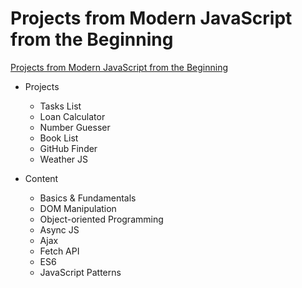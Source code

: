 # Projects from Modern JavaScript from the Beginning

[Projects from Modern JavaScript from the Beginning](https://www.udemy.com/modern-javascript-from-the-beginning)


- Projects 
  - Tasks List
  - Loan Calculator
  - Number Guesser
  - Book List
  - GitHub Finder
  - Weather JS

- Content
  - Basics & Fundamentals
  - DOM Manipulation
  - Object-oriented Programming
  - Async JS
  - Ajax
  - Fetch API
  - ES6
  - JavaScript Patterns